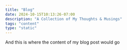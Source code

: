 ```yaml
---
title: "Blog"
date: 2024-10-15T10:13:26-07:00
description: "A Collection of My Thoughts & Musings"
tags: "content" 
type: "static"
---
```


And this is where  the content of my blog post would go